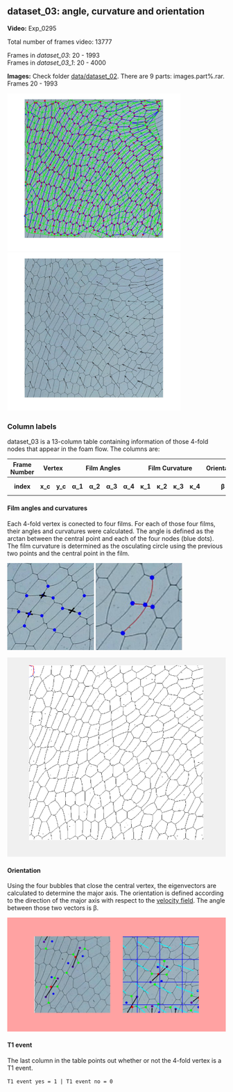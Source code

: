 ## dataset_03: angle, curvature and orientation

**Video:** Exp_0295 

Total number of frames video: 13777 

Frames in *dataset_03*: 20 - 1993   
Frames in *dataset_03_1*: 20 - 4000

**Images:** Check folder [data/dataset_02](https://github.com/O44T/T1-feature-extraction/tree/master/data/dataset_02 "Images"). There are 9 parts: images.part%.rar. Frames 20 - 1993

<img src = "https://github.com/O44T/T1-feature-extraction/blob/master/data/dataset_03/sketch/AllInfo.jpg" width = "400"><img src = "https://github.com/O44T/T1-feature-extraction/blob/master/data/dataset_03/sketch/VectorField.jpg" width = "400">

### Column labels

dataset_03 is a 13-column table containing information of those 4-fold nodes that appear in the foam flow. 
The columns are:
    
<table>
    <thead>
        <tr>
            <th>Frame Number</th>
            <th colspan=2>Vertex</th>
            <th colspan=4>Film Angles</th>
            <th colspan=4>Film Curvature</th>
            <th>Orientation</th>
            <th>T1 event</th>
        </tr>
    </thead>
    <tbody>
        <tr>
            <th>index</th>
            <th>x_c</th>
            <th>y_c</th>
            <th>&alpha;_1</th>
            <th>&alpha;_2</th>
            <th>&alpha;_3</th>
            <th>&alpha;_4</th>
            <th>&kappa;_1</th>
            <th>&kappa;_2</th>
            <th>&kappa;_3</th>
            <th>&kappa;_4</th>
            <th>&beta;</th>
            <th>yes or no</th>
        </tr>
    </tbody>
</table>

#### Film angles and curvatures

Each 4-fold vertex is conected to four films. For each of those four films, their angles and curvatures were calculated. 
The angle is defined as the arctan between the central point and each of the four nodes (blue dots). The film curvature is determined as the osculating circle using the previous two points and the central point in the film.

<img src = "https://raw.githubusercontent.com/O44T/T1-feature-extraction/master/data/dataset_03/sketch/4FoldVertex.png" width = "200" style="background-color:blue;" />  <img src = "https://github.com/O44T/T1-feature-extraction/blob/master/data/dataset_03/sketch/FilmsCurvature.png" width = "200">

![Curvature Plot](https://github.com/O44T/T1-feature-extraction/blob/master/data/dataset_03/sketch/testAnimated.gif)

#### Orientation

Using the four bubbles that close the central vertex, the eigenvectors are calculated to determine the major axis. The orientation is defined according to the direction of the major axis with respect to the [velocity field](https://github.com/O44T/T1-feature-extraction/blob/master/data/dataset_03/sketch/VectorField.jpg). The angle between those two vectors is <th>&beta;</th>.

<img src = "https://github.com/O44T/T1-feature-extraction/blob/master/data/dataset_03/sketch/Orientation_Sketch.png" width = "700">

#### T1 event 

The last column in the table points out whether or not the 4-fold vertex is a T1 event. 

    T1 event yes = 1 | T1 event no = 0
